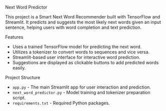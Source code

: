 Next Word Predictor

This project is a Smart Next Word Recommender built with TensorFlow and Streamlit. It predicts and suggests the most likely next words given an input sentence, helping users with word completion and text prediction.

Features

- Uses a trained TensorFlow model for predicting the next word.
- Utilizes a tokenizer to convert words to sequences and vice versa.
- Streamlit-based user interface for interactive word prediction.
- Suggestions are displayed as clickable buttons to add predicted words easily.

Project Structure

- `app.py` - The main Streamlit app for user interaction and prediction.
- `next_word_predictor.py` - Model training and tokenizer preparation script.
- `requirements.txt` - Required Python packages.
